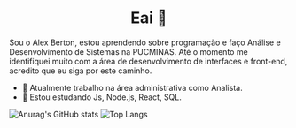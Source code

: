 <h1 align="center">Eai 👋 </h1>


<p>
Sou o Alex Berton, estou aprendendo sobre programação e faço Análise e Desenvolvimento de Sistemas na PUCMINAS.
Até o momento me identifiquei muito com a área de desenvolvimento de interfaces e front-end, acredito que eu siga por este caminho.
</p>

- 🔭 Atualmente trabalho na área administrativa como Analista.
- 🌱 Estou estudando Js, Node.js, React, SQL.

 
![Anurag's GitHub stats](https://github-readme-stats-alex-bertons-projects.vercel.app/api?username=AlexBertonn&theme=dark&show_icons=true) ![Top Langs](https://github-readme-stats.vercel.app/api/top-langs/?username=AlexBertonn&layout=compact&theme=dark) 

